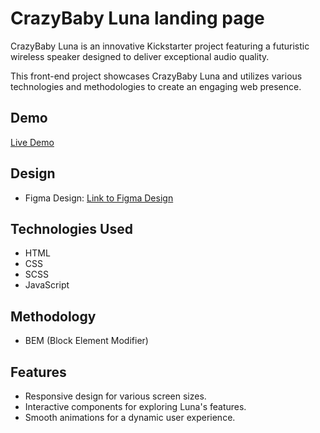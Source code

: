 # CrazyBaby Luna landing page

CrazyBaby Luna is an innovative Kickstarter project featuring a futuristic wireless speaker designed to deliver exceptional audio quality.

This front-end project showcases CrazyBaby Luna and utilizes various technologies and methodologies to create an engaging web presence.

## Demo

[Live Demo](https://andrii-kovalskyi02.github.io/crazybaby-landing/)

## Design

- Figma Design: [Link to Figma Design](https://www.figma.com/file/Ujp7bCFuvuJlkn8TSbQPSZ/Kickstarter_FE-students?node-id=19655%3A32&mode=dev)

## Technologies Used

- HTML
- CSS
- SCSS
- JavaScript

## Methodology

- BEM (Block Element Modifier)

## Features

- Responsive design for various screen sizes.
- Interactive components for exploring Luna's features.
- Smooth animations for a dynamic user experience.

